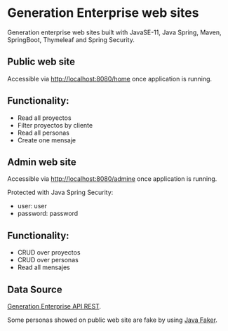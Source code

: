 # Generation Enterprise web sites
Generation enterprise web sites built with JavaSE-11, Java Spring, Maven, SpringBoot, Thymeleaf and Spring Security.
## Public web site
Accessible via [http://localhost:8080/home](http://localhost:8080/home) once application is running.

## Functionality:
- Read all proyectos
- Filter proyectos by cliente
- Read all personas
- Create one mensaje

## Admin web site
Accessible via [http://localhost:8080/admine](http://localhost:8080/admin) once application is running.

Protected with Java Spring Security:
- user: user
- password: password

## Functionality:
- CRUD over proyectos
- CRUD over personas
- Read all mensajes
## Data Source
[Generation Enterprise API REST](https://github.com/eduardocruzpalacios/generation-enterprise-api-rest-java-spring).

Some personas showed on public web site are fake by using [Java Faker](https://github.com/DiUS/java-faker).